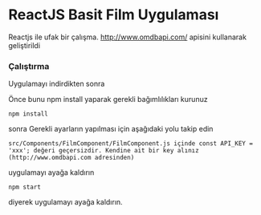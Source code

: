 # ReactJS Basit Film Uygulaması

Reactjs ile ufak bir çalışma. http://www.omdbapi.com/ apisini kullanarak geliştirildi

### Çalıştırma

Uygulamayı indirdikten sonra

Önce bunu npm install yaparak gerekli bağımlılıkları kurunuz


```
npm install
```

sonra Gerekli ayarların yapılması için aşağıdaki yolu takip edin

```
src/Components/FilmComponent/FilmComponent.js içinde const API_KEY = 'xxx'; değeri geçersizdir. Kendine ait bir key alınız (http://www.omdbapi.com adresinden)
```

uygulamayı ayağa kaldırın
```
npm start
```

diyerek uygulamayı ayağa kaldırın.